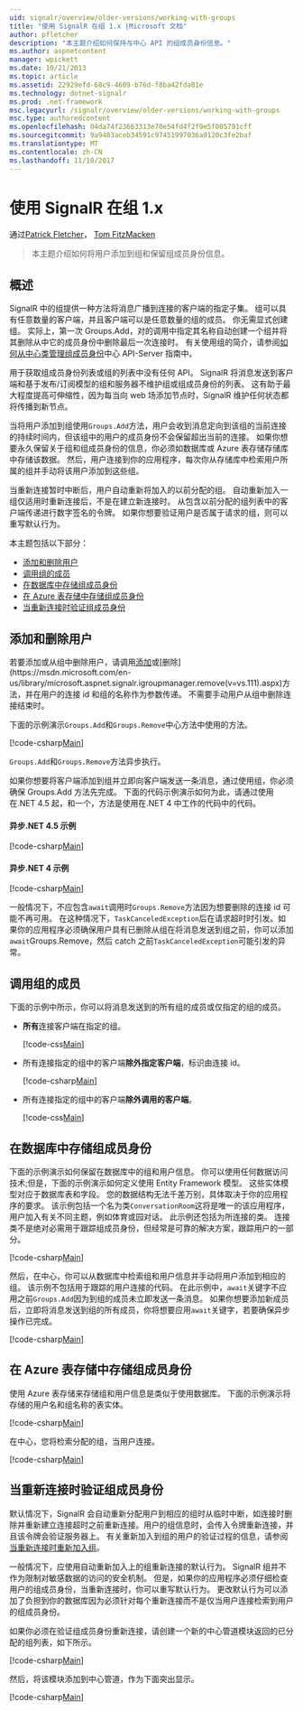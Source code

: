 ```yaml
---
uid: signalr/overview/older-versions/working-with-groups
title: "使用 SignalR 在组 1.x |Microsoft 文档"
author: pfletcher
description: "本主题介绍如何保持与中心 API 的组成员身份信息。"
ms.author: aspnetcontent
manager: wpickett
ms.date: 10/21/2013
ms.topic: article
ms.assetid: 22929efd-68c9-4609-b76d-f8ba42fda01e
ms.technology: dotnet-signalr
ms.prod: .net-framework
msc.legacyurl: /signalr/overview/older-versions/working-with-groups
msc.type: authoredcontent
ms.openlocfilehash: 04da74f23663313e70e54fd4f2f9e5f005791cff
ms.sourcegitcommit: 9a9483aceb34591c97451997036a9120c3fe2baf
ms.translationtype: MT
ms.contentlocale: zh-CN
ms.lasthandoff: 11/10/2017
---
```

<a name="working-with-groups-in-signalr-1x"></a>使用 SignalR 在组 1.x
====================
通过[Patrick Fletcher](https://github.com/pfletcher)， [Tom FitzMacken](https://github.com/tfitzmac)

> 本主题介绍如何将用户添加到组和保留组成员身份信息。


## <a name="overview"></a>概述

SignalR 中的组提供一种方法将消息广播到连接的客户端的指定子集。 组可以具有任意数量的客户端，并且客户端可以是任意数量的组的成员。 你无需显式创建组。 实际上，第一次 Groups.Add，对的调用中指定其名称自动创建一个组并将其删除从中它的成员身份中删除最后一次连接时。 有关使用组的简介，请参阅[如何从中心类管理组成员身份](index.md)中心 API-Server 指南中。

用于获取组成员身份列表或组的列表中没有任何 API。 SignalR 将消息发送到客户端和基于发布/订阅模型的组和服务器不维护组或组成员身份的列表。 这有助于最大程度提高可伸缩性，因为每当向 web 场添加节点时，SignalR 维护任何状态都将传播到新节点。

当将用户添加到组使用`Groups.Add`方法，用户会收到消息定向到该组的当前连接的持续时间内，但该组中的用户的成员身份不会保留超出当前的连接。 如果你想要永久保留关于组和组成员身份的信息，你必须如数据库或 Azure 表存储存储库中存储该数据。 然后，用户连接到你的应用程序，每次你从存储库中检索用户所属的组并手动将该用户添加到这些组。

当重新连接暂时中断后，用户自动重新将加入的以前分配的组。 自动重新加入一组仅适用时重新连接后，不是在建立新连接时。 从包含以前分配的组列表中的客户端传递进行数字签名的令牌。 如果你想要验证用户是否属于请求的组，则可以重写默认行为。

本主题包括以下部分：

- [添加和删除用户](#add)
- [调用组的成员](#call)
- [在数据库中存储组成员身份](#storedatabase)
- [在 Azure 表存储中存储组成员身份](#storeazuretable)
- [当重新连接时验证组成员身份](#verify)

<a id="add"></a>

## <a name="adding-and-removing-users"></a>添加和删除用户

若要添加或从组中删除用户，请调用[添加](https://msdn.microsoft.com/en-us/library/microsoft.aspnet.signalr.igroupmanager.add(v=vs.111).aspx)或[删除](https://msdn.microsoft.com/en-us/library/microsoft.aspnet.signalr.igroupmanager.remove(v=vs.111).aspx)方法，并在用户的连接 id 和组的名称作为参数传递。 不需要手动用户从组中删除连接结束时。

下面的示例演示`Groups.Add`和`Groups.Remove`中心方法中使用的方法。

[!code-csharp[Main](working-with-groups/samples/sample1.cs?highlight=5,10)]

`Groups.Add`和`Groups.Remove`方法异步执行。

如果你想要将客户端添加到组并立即向客户端发送一条消息，通过使用组，你必须确保 Groups.Add 方法先完成。 下面的代码示例演示如何为此，请通过使用在.NET 4.5 起，和一个，方法是使用在.NET 4 中工作的代码中的代码。

#### <a name="asynchronous-net-45-example"></a>异步.NET 4.5 示例

[!code-csharp[Main](working-with-groups/samples/sample2.cs?highlight=1,3)]

#### <a name="asynchronous-net-4-example"></a>异步.NET 4 示例

[!code-csharp[Main](working-with-groups/samples/sample3.cs?highlight=3-4)]

一般情况下，不应包含`await`调用时`Groups.Remove`方法因为想要删除的连接 id 可能不再可用。 在这种情况下，`TaskCanceledException`后在请求超时时引发。如果你的应用程序必须确保用户具有已删除从组在将消息发送到组之前，你可以添加`await`Groups.Remove，然后 catch 之前`TaskCanceledException`可能引发的异常。

<a id="call"></a>

## <a name="calling-members-of-a-group"></a>调用组的成员

下面的示例中所示，你可以将消息发送到的所有组的成员或仅指定的组的成员。

- **所有**连接客户端在指定的组。 

    [!code-css[Main](working-with-groups/samples/sample4.css)]
- 所有连接指定的组中的客户端**除外指定客户端**，标识由连接 id。 

    [!code-csharp[Main](working-with-groups/samples/sample5.cs)]
- 所有连接指定的组中的客户端**除外调用的客户端**。 

    [!code-css[Main](working-with-groups/samples/sample6.css)]

<a id="storedatabase"></a>

## <a name="storing-group-membership-in-a-database"></a>在数据库中存储组成员身份

下面的示例演示如何保留在数据库中的组和用户信息。 你可以使用任何数据访问技术;但是，下面的示例演示如何定义使用 Entity Framework 模型。 这些实体模型对应于数据库表和字段。 您的数据结构无法千差万别，具体取决于你的应用程序的要求。 该示例包括一个名为类`ConversationRoom`这将是唯一的该应用程序，用户加入有关不同主题，例如体育或园对话。 此示例还包括为所连接的类。 连接类不是绝对必需用于跟踪组成员身份，但经常是可靠的解决方案，跟踪用户的一部分。

[!code-csharp[Main](working-with-groups/samples/sample7.cs)]

然后，在中心，你可以从数据库中检索组和用户信息并手动将用户添加到相应的组。 该示例不包括用于跟踪的用户连接的代码。 在此示例中，`await`关键字不应用之前`Groups.Add`因为到组的成员未立即发送一条消息。 如果你想要添加新成员后，立即将消息发送到组的所有成员，你将想要应用`await`关键字，若要确保异步操作已完成。

[!code-csharp[Main](working-with-groups/samples/sample8.cs)]

<a id="storeazuretable"></a>

## <a name="storing-group-membership-in-azure-table-storage"></a>在 Azure 表存储中存储组成员身份

使用 Azure 表存储来存储组和用户信息是类似于使用数据库。 下面的示例演示将存储的用户名和组名称的表实体。

[!code-csharp[Main](working-with-groups/samples/sample9.cs)]

在中心，您将检索分配的组，当用户连接。

[!code-csharp[Main](working-with-groups/samples/sample10.cs)]

<a id="verify"></a>

## <a name="verifying-group-membership-when-reconnecting"></a>当重新连接时验证组成员身份

默认情况下，SignalR 会自动重新分配用户到相应的组时从临时中断，如连接时删除并重新建立连接超时之前重新连接。用户的组信息时，会传入令牌重新连接，并且该令牌会验证服务器上。 有关重新加入到组的用户的验证过程的信息，请参阅[当重新连接时重新加入组](index.md)。

一般情况下，应使用自动重新加入上的组重新连接的默认行为。 SignalR 组并不作为限制对敏感数据的访问的安全机制。 但是，如果你的应用程序必须仔细检查用户的组成员身份，当重新连接时，你可以重写默认行为。 更改默认行为可以添加了负担到你的数据库因为必须针对每个重新连接而不是仅当用户连接检索到用户的组成员身份。

如果你必须在验证组成员身份重新连接，请创建一个新的中心管道模块返回的已分配的组列表，如下所示。

[!code-csharp[Main](working-with-groups/samples/sample11.cs)]

然后，将该模块添加到中心管道，作为下面突出显示。

[!code-csharp[Main](working-with-groups/samples/sample12.cs?highlight=10)]
